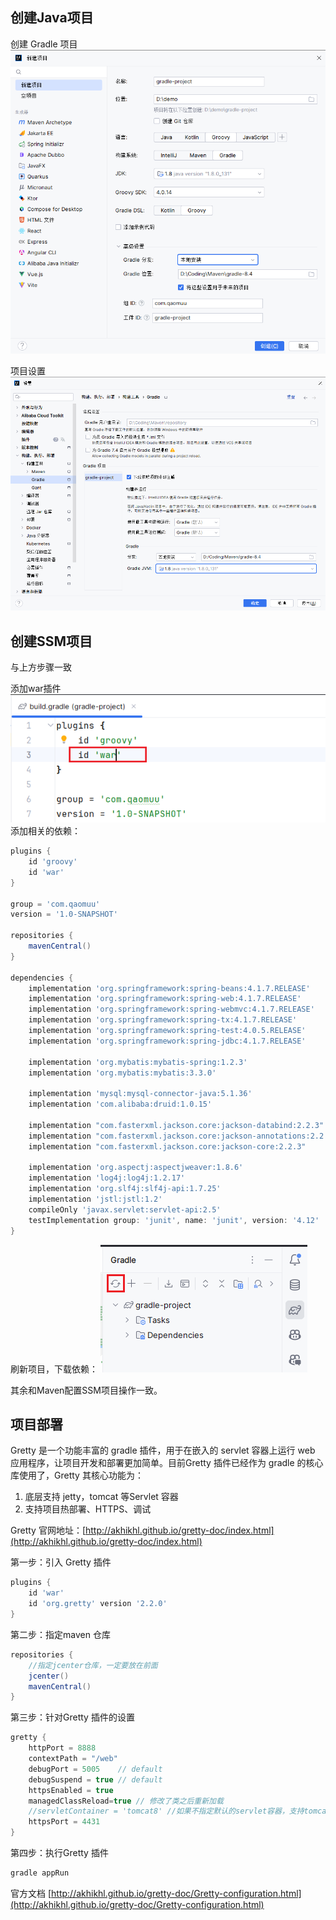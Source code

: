 
## 创建Java项目
创建 Gradle 项目
![](assets/Gradle创建项目/b7b29874135123ee2291218bee9b28cd_MD5.png)

项目设置
![](assets/Gradle创建项目/b81dcb6a7e2d7b46cb97a4312d8cf87b_MD5.png)

## 创建SSM项目
与上方步骤一致

添加war插件
![](assets/Gradle创建项目/f75b92ff6f874501b124f08e7fcf4b50_MD5.png)
添加相关的依赖：
```groovy
plugins {
    id 'groovy'
    id 'war'
}

group = 'com.qaomuu'
version = '1.0-SNAPSHOT'

repositories {
    mavenCentral()
}

dependencies {
    implementation 'org.springframework:spring-beans:4.1.7.RELEASE'
    implementation 'org.springframework:spring-web:4.1.7.RELEASE'
    implementation 'org.springframework:spring-webmvc:4.1.7.RELEASE'
    implementation 'org.springframework:spring-tx:4.1.7.RELEASE'
    implementation 'org.springframework:spring-test:4.0.5.RELEASE'
    implementation 'org.springframework:spring-jdbc:4.1.7.RELEASE'

    implementation 'org.mybatis:mybatis-spring:1.2.3'
    implementation 'org.mybatis:mybatis:3.3.0'

    implementation 'mysql:mysql-connector-java:5.1.36'
    implementation 'com.alibaba:druid:1.0.15'

    implementation "com.fasterxml.jackson.core:jackson-databind:2.2.3"
    implementation "com.fasterxml.jackson.core:jackson-annotations:2.2.3"
    implementation "com.fasterxml.jackson.core:jackson-core:2.2.3"

    implementation 'org.aspectj:aspectjweaver:1.8.6'
    implementation 'log4j:log4j:1.2.17'
    implementation 'org.slf4j:slf4j-api:1.7.25'
    implementation 'jstl:jstl:1.2'
    compileOnly 'javax.servlet:servlet-api:2.5'
    testImplementation group: 'junit', name: 'junit', version: '4.12'
}

```


刷新项目，下载依赖：
![](assets/Gradle创建项目/2bd72eff1ed49f3ca0c714cbc9471f6c_MD5.png)

其余和Maven配置SSM项目操作一致。


## 项目部署
Gretty 是一个功能丰富的 gradle 插件，用于在嵌入的 servlet 容器上运行 web 应用程序，让项目开发和部署更加简单。目前Gretty 插件已经作为 gradle 的核心库使用了，Gretty 其核心功能为：
1. 底层支持 jetty，tomcat 等Servlet 容器
2. 支持项目热部署、HTTPS、调试

Gretty 官网地址：[http://akhikhl.github.io/gretty-doc/index.html](http://akhikhl.github.io/gretty-doc/index.html)

第一步：引入 Gretty 插件
```groovy
plugins {
    id 'war'
    id 'org.gretty' version '2.2.0'
}
```

第二步：指定maven 仓库
```groovy
repositories {
    //指定jcenter仓库，一定要放在前面
    jcenter() 
    mavenCentral()
}
```
第三步：针对Gretty 插件的设置
```groovy
gretty {
    httpPort = 8888
    contextPath = "/web"
    debugPort = 5005	// default 
    debugSuspend = true // default 
    httpsEnabled = true
    managedClassReload=true // 修改了类之后重新加载
    //servletContainer = 'tomcat8' //如果不指定默认的servlet容器，支持tomcat7/8，默认是使用的是Jetty服务器
    httpsPort = 4431
}
```
第四步：执行Gretty 插件
```groovy
gradle appRun
```
官方文档
[http://akhikhl.github.io/gretty-doc/Gretty-configuration.html](http://akhikhl.github.io/gretty-doc/Gretty-configuration.html)